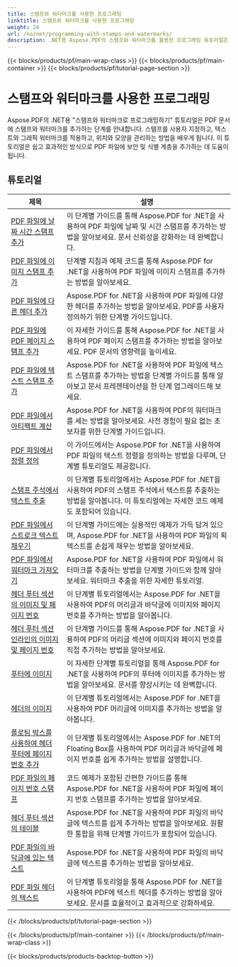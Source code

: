 ```yaml
---
title: 스탬프와 워터마크를 사용한 프로그래밍
linktitle: 스탬프와 워터마크를 사용한 프로그래밍
weight: 24
url: /ko/net/programming-with-stamps-and-watermarks/
description: .NET용 Aspose.PDF의 스탬프와 워터마크를 활용한 프로그래밍 튜토리얼은 PDF 문서에 보안 및 개인화 요소를 추가하는 방법을 알려줍니다.
---
```


{{< blocks/products/pf/main-wrap-class >}}
{{< blocks/products/pf/main-container >}}
{{< blocks/products/pf/tutorial-page-section >}}

# 스탬프와 워터마크를 사용한 프로그래밍


Aspose.PDF의 .NET용 "스탬프와 워터마크로 프로그래밍하기" 튜토리얼은 PDF 문서에 스탬프와 워터마크를 추가하는 단계를 안내합니다. 스탬프를 사용자 지정하고, 텍스트와 그래픽 워터마크를 적용하고, 위치와 모양을 관리하는 방법을 배우게 됩니다. 이 튜토리얼은 쉽고 효과적인 방식으로 PDF 파일에 보안 및 식별 계층을 추가하는 데 도움이 됩니다.

## 튜토리얼
| 제목 | 설명 |
| --- | --- | 
| [PDF 파일에 날짜 시간 스탬프 추가](./add-date-time-stamp/) | 이 단계별 가이드를 통해 Aspose.PDF for .NET을 사용하여 PDF 파일에 날짜 및 시간 스탬프를 추가하는 방법을 알아보세요. 문서 신뢰성을 강화하는 데 완벽합니다. |  
| [PDF 파일에 이미지 스탬프 추가](./add-image-stamp/) | 단계별 지침과 예제 코드를 통해 Aspose.PDF for .NET을 사용하여 PDF 파일에 이미지 스탬프를 추가하는 방법을 알아보세요. |  
| [PDF 파일에 다른 헤더 추가](./adding-different-headers/) | Aspose.PDF for .NET을 사용하여 PDF 파일에 다양한 헤더를 추가하는 방법을 알아보세요. PDF를 사용자 정의하기 위한 단계별 가이드입니다. |  
| [PDF 파일에 PDF 페이지 스탬프 추가](./add-pdf-page-stamp/) | 이 자세한 가이드를 통해 Aspose.PDF for .NET을 사용하여 PDF 페이지 스탬프를 추가하는 방법을 알아보세요. PDF 문서의 영향력을 높이세요. |  
| [PDF 파일에 텍스트 스탬프 추가](./add-text-stamp/) | Aspose.PDF for .NET을 사용하여 PDF 파일에 텍스트 스탬프를 추가하는 방법을 단계별 가이드를 통해 알아보고 문서 프레젠테이션을 한 단계 업그레이드해 보세요. |  
| [PDF 파일에서 아티팩트 계산](./counting-artifacts/) | Aspose.PDF for .NET을 사용하여 PDF의 워터마크를 세는 방법을 알아보세요. 사전 경험이 필요 없는 초보자를 위한 단계별 가이드입니다. |  
| [PDF 파일에서 정렬 정의](./define-alignment/) | 이 가이드에서는 Aspose.PDF for .NET을 사용하여 PDF 파일의 텍스트 정렬을 정의하는 방법을 다루며, 단계별 튜토리얼도 제공합니다. |  
| [스탬프 주석에서 텍스트 추출](./extract-text-from-stamp-annotation/) | 이 단계별 튜토리얼에서는 Aspose.PDF for .NET을 사용하여 PDF의 스탬프 주석에서 텍스트를 추출하는 방법을 알아봅니다. 이 튜토리얼에는 자세한 코드 예제도 포함되어 있습니다. |  
| [PDF 파일에서 스트로크 텍스트 채우기](./fill-stroke-text/) | 이 단계별 가이드에는 실용적인 예제가 가득 담겨 있으며, Aspose.PDF for .NET을 사용하여 PDF 파일의 획 텍스트를 손쉽게 채우는 방법을 알아보세요. |  
| [PDF 파일에서 워터마크 가져오기](./get-watermark/) | Aspose.PDF for .NET을 사용하여 PDF 파일에서 워터마크를 추출하는 방법을 단계별 가이드와 함께 알아보세요. 워터마크 추출을 위한 자세한 튜토리얼. |  
| [헤더 푸터 섹션의 이미지 및 페이지 번호](./image-and-page-number-in-header-footer-section/) | 이 단계별 튜토리얼에서는 Aspose.PDF for .NET을 사용하여 PDF의 머리글과 바닥글에 이미지와 페이지 번호를 추가하는 방법을 알아봅니다. |  
| [헤더 푸터 섹션 인라인의 이미지 및 페이지 번호](./image-and-page-number-in-header-footer-section-inline/) | 이 단계별 가이드를 통해 Aspose.PDF for .NET을 사용하여 PDF의 머리글 섹션에 이미지와 페이지 번호를 직접 추가하는 방법을 알아보세요. |  
| [푸터에 이미지](./image-in-footer/) | 이 자세한 단계별 튜토리얼을 통해 Aspose.PDF for .NET을 사용하여 PDF의 푸터에 이미지를 추가하는 방법을 알아보세요. 문서를 향상시키는 데 완벽합니다. |  
| [헤더의 이미지](./image-in-header/) | 이 단계별 튜토리얼에서는 Aspose.PDF for .NET을 사용하여 PDF 머리글에 이미지를 추가하는 방법을 알아봅니다. |  
| [플로팅 박스를 사용하여 헤더 푸터에 페이지 번호 추가](./page-number-in-header-footer-using-floating-box/) | 이 단계별 튜토리얼에서는 Aspose.PDF for .NET의 Floating Box를 사용하여 PDF 머리글과 바닥글에 페이지 번호를 쉽게 추가하는 방법을 설명합니다. |  
| [PDF 파일의 페이지 번호 스탬프](./page-number-stamps/) | 코드 예제가 포함된 간편한 가이드를 통해 Aspose.PDF for .NET을 사용하여 PDF 파일에 페이지 번호 스탬프를 추가하는 방법을 알아보세요. |  
| [헤더 푸터 섹션의 테이블](./table-in-header-footer-section/) | Aspose.PDF for .NET을 사용하여 PDF 파일의 바닥글에 텍스트를 쉽게 추가하는 방법을 알아보세요. 원활한 통합을 위해 단계별 가이드가 포함되어 있습니다. |  
| [PDF 파일의 바닥글에 있는 텍스트](./text-in-footer/) | Aspose.PDF for .NET을 사용하여 PDF 파일의 바닥글에 텍스트를 추가하는 방법을 알아보세요. |  
| [PDF 파일 헤더의 텍스트](./text-in-header/) | 이 단계별 튜토리얼을 통해 Aspose.PDF for .NET을 사용하여 PDF에 텍스트 헤더를 추가하는 방법을 알아보세요. 문서를 효율적이고 효과적으로 강화하세요. |  
{{< /blocks/products/pf/tutorial-page-section >}}

{{< /blocks/products/pf/main-container >}}
{{< /blocks/products/pf/main-wrap-class >}}

{{< blocks/products/products-backtop-button >}}
